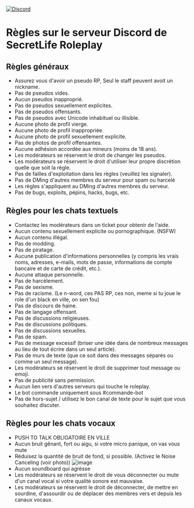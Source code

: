 [![Discord](https://discordapp.com/assets/e4923594e694a21542a489471ecffa50.svg)](https://discord.com/)

# Règles sur le serveur Discord de SecretLife Roleplay

## Règles généraux

* Assurez vous d'avoir un pseudo RP, Seul le staff peuvent avoit un nickname.
* Pas de pseudos vides.
* Aucun pseudos inapproprié.
* Pas de pseudos sexuellement explicites.
* Pas de pseudos offensants.
* Pas de pseudos avec Unicode inhabituel ou illisible.
* Aucune photo de profil vierge.
* Aucune photo de profil inappropriée.
* Aucune photo de profil sexuellement explicite.
* Pas de photos de profil offensantes.
* Aucune adhésion accordée aux mineurs (moins de 18 ans).
* Les modérateurs se réservent le droit de changer les pseudos.
* Les modérateurs se réservent le droit d'utiliser leur propre discrétion quelle que soit la règle.
* Pas de failles d'exploitation dans les règles (veuillez les signaler).
* Pas de DMing d'autres membres du serveur pour spam ou harcelé
* Les règles s'appliquent au DMing d'autres membres du serveur.
* Pas de bugs, exploits, pépins, hacks, bugs, etc.

## Règles pour les chats textuels

* Contactez les modérateurs dans un ticket pour obtenir de l'aide.
* Aucun contenu sexuellement explicite ou pornographique. (NSFW)
* Aucun contenu illégal.
* Pas de modding.
* Pas de piratage.
* Aucune publication d'informations personnelles (y compris les vrais noms, adresses, e-mails, mots de passe, informations de compte bancaire et de carte de crédit, etc.).
* Aucune attaque personnelle.
* Pas de harcèlement.
* Pas de sexisme.
* Pas de racisme. (Le n-word, ces PAS RP, ces non, meme si tu joue le role d'un black en ville, on sen fou)
* Pas de discours de haine.
* Pas de langage offensant.
* Pas de discussions religieuses.
* Pas de discussions politiques.
* Pas de discussions sexuelles.
* Pas de spam.
* Pas de message excessif (briser une idée dans de nombreux messages au lieu de tout écrire dans un seul article).
* Pas de murs de texte (que ce soit dans des messages séparés ou comme un seul message).
* Les modérateurs se réservent le droit de supprimer tout message ou emoji.
* Pas de publicité sans permission.
* Aucun lien vers d'autres serveurs qui touche le roleplay. 
* Le bot commande uniquement sous #commande-bot
* Pas de hors-sujet / utilisez le bon canal de texte pour le sujet que vous souhaitez discuter.

## Règles pour les chats vocaux

* PUSH TO TALK OBLIGATOIRE EN VILLE
* Aucun bruit gênant, fort ou aigu, si votre micro panique, on vas vous mute
* Réduisez la quantité de bruit de fond, si possible. (Activez le Noise Canceling (voir photo))
![image](https://github.com/DooubleTap/SecretLife/assets/3772136/09750ce0-eaa9-4d87-b1bb-340765f79095)
* Aucun soundboard qui agrèsse
* Les modérateurs se réservent le droit de vous déconnecter ou mute d'un canal vocal si votre qualité sonore est mauvaise.
* Les modérateurs se réservent le droit de déconnecter, de mettre en sourdine, d'assourdir ou de déplacer des membres vers et depuis les canaux vocaux.
